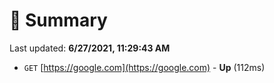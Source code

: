 # 📖 Summary
Last updated: **6/27/2021, 11:29:43 AM**

- `GET` [https://google.com](https://google.com) - **Up** (112ms)
